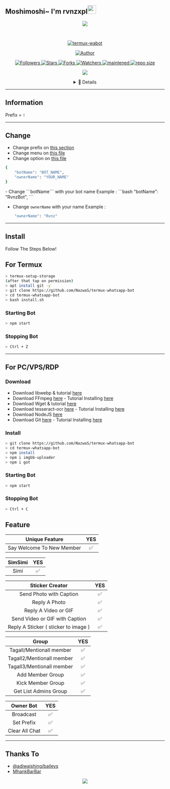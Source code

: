 ## Moshimoshi~ I'm rvnzxpl<img src="https://github.com/TheDudeThatCode/TheDudeThatCode/blob/master/Assets/Hi.gif" width="27px">
<p align="center">
    <a href="https://github.com/rvnzxpl">
        <img src="https://avatars.githubusercontent.com/u/78360789?s=460&u=d7bc6a5e500e9be95e14303834399324f991c0f2&v=4">
    </a>
</p>
<br>


<p align="center">
    <a href="#">
        <img title="termux-wabot" src="https://img.shields.io/badge/-TERMUX--WABOT-green?colorA=%23ff0000&colorB=%23017e40&style=for-the-badge">
    </a>
</p>
<p align="center">
    <a href="https://github.com/rvnzxpl">
        <img title="Author" src="https://img.shields.io/badge/AUTHOR-RVNZXPL-orange?style=for-the-badge&logo=github">
    </a>
</p>
<p align="center">
    <a href="https://github.com/rvnzxpl/followers">
        <img title="Followers" src="https://img.shields.io/github/followers/rvnzxpl?style=flat-square">
    </a>
    <a href="https://github.com/rvnzxpl/termux-wabot/stargazers">
        <img title="Stars" src="https://img.shields.io/github/stars/rvnzxpl/termux-wabot?style=flat-square">
    </a>
    <a href="https://github.com/rvnzxpl/termux-wabot/network/members">
        <img title="Forks" src="https://img.shields.io/github/forks/rvnzxpl/termux-wabot?style=flat-square">
    </a>
    <a href="https://github.com/rvnzxpl/termux-wabot/watcher">
        <img title="Watchers" src="https://img.shields.io/github/watchers/rvnzxpl/termux-wabot?style=flat-square">
    </a>
    <a href="#">
        <img title="maintened" src="https://img.shields.io/badge/maintained%3F-yes-green.svg?style=flat">
    </a>
    <a href="#">
        <img title="repo size" src="https://img.shields.io/github/repo-size/NazwaS/termux-wabot?style=flat-square">
    </a>
</p>
<p align="center">
    <img src="https://camo.githubusercontent.com/b4369e49f3adaac659c0b7f6fa9f6677d351bad682d199768464f83140e3b23d/68747470733a2f2f36342e6d656469612e74756d626c722e636f6d2f74756d626c725f6d64736e377a5965556d31726b7376346d6f315f3530302e676966">
</p>
<div align="center">
    <details>
 <summary>🍫 Details</summary>
    </details>
</div>

---

## Information

Prefix = ```!```

---

## Change
- Change prefix on [this section](https://github.com/rvnzxpl/termux-wabot/blob/main/rvnz.js#L33)
- Change menu on [this file](https://github.com/rvnzxpl/termux-wabot/blob/main/src/help.js)
- Change option on [this file](https://github.com/rvnzxpl/termux-wabot/blob/main/settings/option.json)
```bash
{
    "botName": "BOT_NAME",
    "ownerName": "YOUR_NAME"
}
```
<div>
- Change ```botName``` with your bot name
 Example :
```bash
    "botName": "RvnzBot",
```

- Change ```ownerName``` with your name
 Example :
```bash
    "ownerName": "Rvnz"
```

---

## Install
Follow The Steps Below!

## For Termux
```bash
> termux-setup-storage
(after that tap on permission)
> apt install git -y
> git clone https://github.com/NazwaS/termux-whatsapp-bot
> cd termux-whatsapp-bot
> bash install.sh
```

### Starting Bot

```bash
> npm start
```

### Stopping Bot

```bash
> Ctrl + Z
```

---

## For PC/VPS/RDP

### Download

- Download libwebp & tutorial [here](https://developers.google.com/speed/webp/download)
- Download FFmpeg [here](https://ffmpeg.org/download.html) - Tutorial Installing [here](http://blog.gregzaal.com/how-to-install-ffmpeg-on-windows/)
- Download Wget & tutorial [here](http://gnuwin32.sourceforge.net/packages/wget.htm)
- Download tesseract-ocr [here](https://tesseract-ocr.github.io/tessdoc/Downloads.html) - Tutorial Installing [here](https://emop.tamu.edu/Installing-Tesseract-Windows8)
- Download NodeJS [here](https://nodejs.org/en/download/)
- Download Git [here](https://git-scm.com/downloads) - Tutorial Installing [here](https://phoenixnap.com/kb/how-to-install-git-windows)

### Install

```bash
> git clone https://github.com/NazwaS/termux-whatsapp-bot
> cd termux-whatsapp-bot
> npm install
> npm i imgbb-uploader
> npm i got
```

### Starting Bot

```bash
> npm start
```

### Stopping Bot

```bash
> Ctrl + C
```

## Feature

| Unique Feature | YES |
|:--------------:|:---:|
| Say Welcome To New Member|✅|

| SimSimi | YES |
|:-------:|:---:|
| Simi|✅|

| Sticker Creator | YES |
|:---------------:|:---:|
| Send Photo with Caption|✅|
| Reply A Photo|✅|
| Reply A Video or GIF|✅|
| Send Video or GIF with Caption|✅|
| Reply A Sticker ( sticker to image )|✅|

| Group | YES |
|:-----:|:---:|
| Tagall/Mentionall member|✅|
| Tagall2/Mentionall member|✅|
| Tagall3/Mentionall member|✅|
| Add Member Group|✅|
| Kick Member Group|✅|
| Get List Admins Group|✅|

| Owner Bot | YES |
|:---------:|:---:|
| Broadcast|✅|
| Set Prefix|✅|
| Clear All Chat|✅|

---

## Thanks To

- [@adiwajshing/baileys](https://github.com/adiwajshing/baileys)
- [MhankBarBar](https://github.com/mhankbarbar)

<p align="center">
    <img src="https://camo.githubusercontent.com/edcd2404e0e67f0e8a9a976dba7888012849724de18f81f3940cd7a8a286e8ca/68747470733a2f2f692e696d6775722e636f6d2f534f64426234522e676966">
</p>
